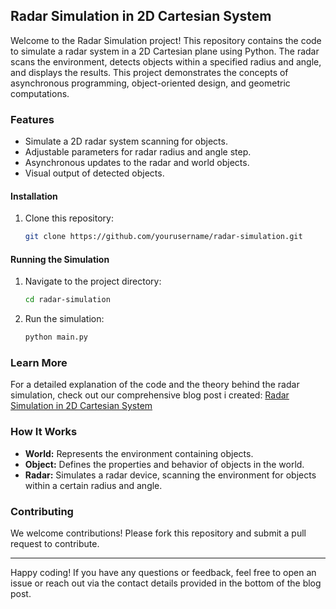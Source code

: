 ## Radar Simulation in 2D Cartesian System

Welcome to the Radar Simulation project! This repository contains the code to simulate a radar system in a 2D Cartesian plane using Python. The radar scans the environment, detects objects within a specified radius and angle, and displays the results. This project demonstrates the concepts of asynchronous programming, object-oriented design, and geometric computations.

### Features

- Simulate a 2D radar system scanning for objects.
- Adjustable parameters for radar radius and angle step.
- Asynchronous updates to the radar and world objects.
- Visual output of detected objects.

#### Installation

1. Clone this repository:

   ```sh
   git clone https://github.com/yourusername/radar-simulation.git
   ```

#### Running the Simulation

1. Navigate to the project directory:

   ```sh
   cd radar-simulation
   ```

2. Run the simulation:

   ```sh
   python main.py
   ```

### Learn More

For a detailed explanation of the code and the theory behind the radar simulation, check out our comprehensive blog post i created: [Radar Simulation in 2D Cartesian System](https://medium.com/@pat.gam/radar-simulation-in-2d-cartesian-system-python-782f03feaf26)

### How It Works

- **World:** Represents the environment containing objects.
- **Object:** Defines the properties and behavior of objects in the world.
- **Radar:** Simulates a radar device, scanning the environment for objects within a certain radius and angle.


### Contributing

We welcome contributions! Please fork this repository and submit a pull request to contribute.

---

Happy coding! If you have any questions or feedback, feel free to open an issue or reach out via the contact details provided in the bottom of the blog post.

